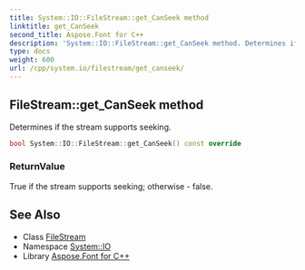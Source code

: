 ```yaml
---
title: System::IO::FileStream::get_CanSeek method
linktitle: get_CanSeek
second_title: Aspose.Font for C++
description: 'System::IO::FileStream::get_CanSeek method. Determines if the stream supports seeking in C++.'
type: docs
weight: 600
url: /cpp/system.io/filestream/get_canseek/
---
```

## FileStream::get_CanSeek method


Determines if the stream supports seeking.

```cpp
bool System::IO::FileStream::get_CanSeek() const override
```


### ReturnValue

True if the stream supports seeking; otherwise - false.

## See Also

* Class [FileStream](../)
* Namespace [System::IO](../../)
* Library [Aspose.Font for C++](../../../)
